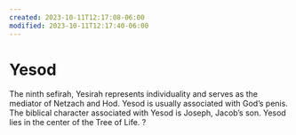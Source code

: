 ```yaml
---
created: 2023-10-11T12:17:08-06:00
modified: 2023-10-11T12:17:40-06:00
---
```


# Yesod

The ninth sefirah, Yesirah represents individuality and serves as the mediator of Netzach and Hod. Yesod is usually associated with God’s penis. The biblical character associated with Yesod is Joseph, Jacob’s son. Yesod lies in the center of the Tree of Life.
?
